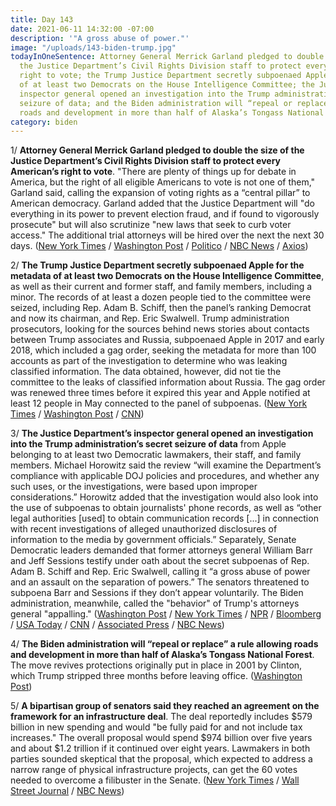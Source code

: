 ```yaml
---
title: Day 143
date: 2021-06-11 14:32:00 -07:00
description: '"A gross abuse of power."'
image: "/uploads/143-biden-trump.jpg"
todayInOneSentence: Attorney General Merrick Garland pledged to double the size of
  the Justice Department’s Civil Rights Division staff to protect every American’s
  right to vote; the Trump Justice Department secretly subpoenaed Apple for the metadata
  of at least two Democrats on the House Intelligence Committee; the Justice Department’s
  inspector general opened an investigation into the Trump administration’s secret
  seizure of data; and the Biden administration will “repeal or replace” a rule allowing
  roads and development in more than half of Alaska’s Tongass National Forest.
category: biden
---
```


1/ **Attorney General Merrick Garland pledged to double the size of the Justice Department’s Civil Rights Division staff to protect every American’s right to vote**. "There are plenty of things up for debate in America, but the right of all eligible Americans to vote is not one of them," Garland said, calling the expansion of voting rights as a “central pillar” to American democracy. Garland added that the Justice Department will "do everything in its power to prevent election fraud, and if found to vigorously prosecute" but will also scrutinize "new laws that seek to curb voter access." The additional trial attorneys will be hired over the next the next 30 days. ([New York Times](https://www.nytimes.com/live/2021/06/11/us/politics-news?action=click&pgtype=Article&module=&state=default&region=header&context=breakout_link_back_to_briefing#merrick-garland-voting-rights) / [Washington Post](https://www.washingtonpost.com/politics/merrick-garland-voting-rights/2021/06/11/47906eda-cad1-11eb-81b1-34796c7393af_story.html) / [Politico](https://www.politico.com/news/2021/06/11/merrick-garland-voting-rights-expansion-493494) / [NBC News](https://www.nbcnews.com/politics/justice-department/attorney-general-merrick-garland-details-plan-protect-voting-rights-n1270533) / [Axios](https://www.axios.com/voting-rights-justice-department-merrick-garland-b52db1c9-190c-4d60-9d6a-c6af07d0fe58.html))

2/ **The Trump Justice Department secretly subpoenaed Apple for the metadata of at least two Democrats on the House Intelligence Committee**, as well as their current and former staff, and family members, including a minor. The records of at least a dozen people tied to the committee were seized, including Rep. Adam B. Schiff, then the panel’s ranking Democrat and now its chairman, and Rep. Eric Swalwell. Trump administration prosecutors, looking for the sources behind news stories about contacts between Trump associates and Russia, subpoenaed Apple in 2017 and early 2018, which included a gag order, seeking the metadata for more than 100 accounts as part of the investigation to determine who was leaking classified information. The data obtained, however, did not tie the committee to the leaks of classified information about Russia. The gag order was renewed three times before it expired this year and Apple notified at least 12 people in May connected to the panel of subpoenas. ([New York Times](https://www.nytimes.com/2021/06/10/us/politics/justice-department-leaks-trump-administration.html) / [Washington Post](https://www.washingtonpost.com/national-security/adam-schiff-leak-investigation-eric-swalwell/2021/06/11/ee935590-ca58-11eb-81b1-34796c7393af_story.html) / [CNN](https://www.cnn.com/2021/06/10/politics/house-intelligence-committee-apple-data-trump-justice-department-doj/index.html))

3/ **The Justice Department’s inspector general opened an investigation into the Trump administration’s secret seizure of data** from Apple belonging to at least two Democratic lawmakers, their staff, and family members. Michael Horowitz said the review “will examine the Department’s compliance with applicable DOJ policies and procedures, and whether any such uses, or the investigations, were based upon improper considerations.” Horowitz added that the investigation would also look into the use of subpoenas to obtain journalists' phone records, as well as “other legal authorities [used] to obtain communication records [...] in connection with recent investigations of alleged unauthorized disclosures of information to the media by government officials.” Separately, Senate Democratic leaders demanded that former attorneys general William Barr and Jeff Sessions testify under oath about the secret subpoenas of Rep. Adam B. Schiff and Rep. Eric Swalwell, calling it “a gross abuse of power and an assault on the separation of powers.” The senators threatened to subpoena Barr and Sessions if they don’t appear voluntarily. The Biden administration, meanwhile, called the "behavior" of Trump's attorneys general "appalling." ([Washington Post](https://www.washingtonpost.com/powerpost/trump-justice-department-democrats-congress/2021/06/11/7c2b1aa8-cace-11eb-a11b-6c6191ccd599_story.html) / [New York Times](https://www.nytimes.com/2021/06/11/us/politics/democrats-trump-leak-investigations.html) / [NPR](https://www.npr.org/2021/06/11/1005458238/trumps-justice-department-investigated-democrats-on-the-intelligence-committee) / [Bloomberg](https://www.bloomberg.com/news/articles/2021-06-11/schiff-says-trump-justice-department-improperly-probed-his-panel?sref=MIBMEEoj) / [USA Today](https://www.usatoday.com/story/news/politics/2021/06/11/trump-doj-secretly-seized-phone-data-reps-schiff-swalwell/7651271002/) / [CNN](https://www.cnn.com/2021/06/11/politics/house-intelligence-committee-trump-justice-department/index.html) / [Associated Press](https://apnews.com/article/government-and-politics-donald-trump-ca-state-wire-europe-business-76af370a04c6d80613c9e9ba1e54c8c6) / [NBC News](https://www.nbcnews.com/politics/congress/schiff-calls-inquiry-after-report-trump-doj-targeted-democrats-congress-n1270432))

4/ **The Biden administration will “repeal or replace” a rule allowing roads and development in more than half of Alaska’s Tongass National Forest**. The move revives protections originally put in place in 2001 by Clinton, which Trump stripped three months before leaving office. ([Washington Post](https://www.washingtonpost.com/climate-environment/2021/06/11/tongass-roadless-rule/))

5/ **A bipartisan group of senators said they reached an agreement on the framework for an infrastructure deal**. The deal reportedly includes $579 billion in new spending and would "be fully paid for and not include tax increases." The overall proposal would spend $974 billion over five years and about $1.2 trillion if it continued over eight years. Lawmakers in both parties sounded skeptical that the proposal, which expected to address a narrow range of physical infrastructure projects, can get the 60 votes needed to overcome a filibuster in the Senate. ([New York Times](https://www.nytimes.com/2021/06/10/us/politics/infrastructure-biden-senate.html) / [Wall Street Journal](https://www.wsj.com/articles/bipartisan-group-of-senators-reaches-agreement-on-infrastructure-proposal-11623360255) / [NBC News](https://www.nbcnews.com/politics/congress/bipartisan-senate-group-reaches-tentative-infrastructure-deal-skepticism-prevails-n1270392))
